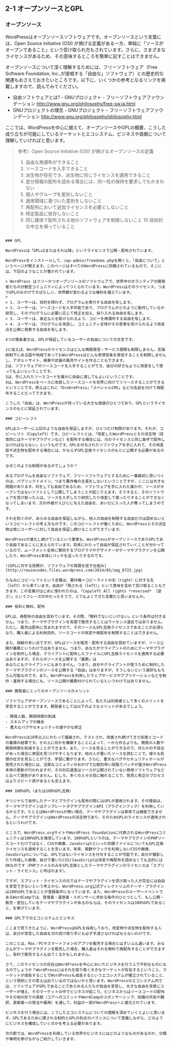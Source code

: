 ## 2-1 オープンソースとGPL

### オープンソース

WordPressはオープンソースソフトウェアです。オープンソースという言葉には、Open Source Initiative (OSI) が掲げる定義がある一方、単純に「ソースがオープンであること」という受け取られ方もされています。さらに、さまざまなライセンスがあるため、その意味するところを簡単に記すことはできません。

オープンソースについて深く理解するためには、フリーソフトウェア（Free Software Foundation, Inc.,が提唱する「自由な」ソフトウェア）との歴史的な関連もおさえておきたいところです。以下に、いくつかの参考となるリンクを掲載しますので、読んでみてください。

- 自由ソフトウェアとは? - GNUプロジェクト - フリーソフトウェアファウンデーション http://www.gnu.org/philosophy/free-sw.ja.html
- GNUプロジェクトの理念 - GNUプロジェクト - フリーソフトウェアファウンデーション http://www.gnu.org/philosophy/philosophy.html

ここでは、WordPressを中心に据えて、オープンソースやGPLの概要、こうした成り立ちが可能にしているマーケットとエコシステム、ビジネスや貢献について理解していければと思います。

> 参考）Open Source Initiative (OSI) が掲げるオープンソースの定義
> 
> 1. 自由な再頒布ができること
> 2. ソースコードを入手できること
> 3. 派生物が存在でき、派生物に同じライセンスを適用できること
> 4. 差分情報の配布を認める場合には、同一性の保持を要求してもかまわない
> 5. 個人やグループを差別しないこと
> 6. 適用領域に基づいた差別をしないこと
> 7. 再配布において追加ライセンスを必要としないこと
> 8. 特定製品に依存しないこと
> 9. 同じ媒体で配布される他のソフトウェアを制限しないこと
> 10 技術的な中立を保っていること
```

### GPL

WordPressは「GPLv2またはそれ以降」というライセンスで公開・配布されています。

WordPressをインストールして、/wp-admin/freedoms.phpを開くと、「自由について」というページが開きます。このページはすべてのWordPressに同梱されているもので、そこには、下記のようなことが書かれています。

> WordPress はフリーかつオープンソースのソフトウェアで、世界中のボランティアの開発者たちの分散型コミュニティによってつくられています。WordPressはそのライセンス、つまりGPLのおかげですばらしい、世界観が変わるような権利を備えています。
> 
> 1. ユーザーは、目的を問わず、プログラムを実行する自由を有します。
> 2. ユーザーは、ソースコードを入手可能であり、プログラムがどのように動作しているか研究し、そのプログラムに必要に応じて修正を加え、採り入れる自由を有します。
> 3. ユーザーは、身近な人を助けられるよう、コピーを再頒布する自由を有します。
> 4. ユーザーは、プログラムを改良し、コミュニティ全体がその恩恵を受けられるよう改良点を公衆に発表する自由を有します。

4つの箇条書きは、GPLが保証しているユーザーの自由についての文言です。

1に従えば、WordPressのライセンスはどんな情報発信・サービス展開も制限しません。言論統制下にある国や地域であってもWordPressはどんな思想信条を発信することを制限しませんし、アダルトサイト、麻薬や武器の販売サイトを作ることもできます。
2は、ソフトウェアのソースコードを入手することができ、自分の好きなように改変をして使ってもよいということです。
3は、手に入れたソースコードを誰かに自由に渡してもよいということです。
4は、WordPressをベースに改良したソースコードを世界に向けてリリースすることができるということです。例えばこれに「OreOrePress」「スペシャルCMS」などの名前を付けて再配布することだってできます。

こうした「自由」は、WordPressが持っている大きな価値のひとつであり、GPLというライセンスのもとに保証されています。

### コピーレフト

GPLはユーザーに上記のような自由を保証しますが、ひとつだけ制限があります。それが、コピーレフト（Copyleft）です。コピーレフトとは、「改変したWordPressとその派生物（具体的にはテーマやプラグインなど）を配布する場合には、元のライセンスと同じ条件で配布しなければならない」というものです。GPLを付与されたソフトウェアを手に入れて、その改変版や派生物を配布する場合には、かならずGPL互換ライセンスのもとに公開する必要があるのです。

なぜこのような制限があるのでしょうか？

あるプログラムを自由なソフトウェア、フリーソフトウェアとするために一番最初に思いつくのは、パブリックドメイン、つまり著作権の主張をしないということですが、ここには大きな問題があります。何をしても自由であるため、ソフトウェアを手に入れた誰かが、ソースがオープンではないソフトとして公開してしまうことが起こりえます。そうすると、そのソフトウェアを受け取った人は、ソースを入手したり研究したり改変して使ったりすることができなくなってしまいます。元の作者が人びとに与えた自由を、あいだに入った人が奪ってしまうのです。

それを防ぐのが、あらゆる自由を保証しながら、他人の自由を制限する自由だけは認めないというコピーレフトの考え方なのです。このコピーレフトが働くために、WordPressとその派生物は常にユーザーに対して自由を保証し続けることができています。

WordPressが進化し続けているという事実も、WordPressがオープンソースでありGPLであり自由であることに支えられています。将来にわたって自由が保証されていくことが分かっているので、ムーブメント全体に賛同するプログラマやデザイナーがテーマやプラグインを公開したり、WordPress本体にパッチを送ったりするのです。

![GPLに対する信頼が、ソフトウェアの発展を促す仕組み](http://reusecodes.files.wordpress.com/2014/05/img_0722.jpg)

ちなみにコピーレフトという言葉は、著作権＝コピーライトの右（right）に対する左（left）から来ています。自由が「残される（left）」という意味を含めて受け取ることもできます。この言葉がはじめに使われたのは、「Copyleft All rights *reversed* （逆さ）」というフレーズの中だったそうで、とてもよくできた言葉だと思いませんか。

### 有料と無料、配布

GPLは、再配布の自由を認めています。その際、「無料でないといけない」という条件は付きません。つまり、テーマやプラグインを有償で販売することはライセンス違反ではありません。ただし、販売は配布に含まれますので、そのソースもGPL互換ライセンスであることが必須となり、購入者による利用目的、ソースコードの改変や再配布を制限することはできません。

また、誤解の多い点ですが、GPLはソースを販売・配布する自由を認めていますが、ソース公開が義務というわけではありません。つまり、あなたがクライアントのためにテーマやプラグインを制作した場合、クライアントに配布したファイルにGPL互換ライセンスを適用する必要はありますが、それらのソースを公開する「義務」は
あなたにもクライアントにもありません。つまり、自分やクライアントが使うために制作したテーマやプラグインのソースを公開する「自由」はありますが、そうしないという選択ももちろん可能なのです。また、WordPressを利用したウェブサービスやアプリケーションなどを制作・運用する場合にも、ソース公開が義務付けられているというわけではありません。

### 開発者にとってのオープンソースのメリット

ソフトウェアがオープンソースであることによって、私たちは利用者として多くのメリットを享受することができます。開発者としては以下のようなメリットがあるでしょう。

- 開発人数、開発時間の削減
- スキルアップの機会
- 重大なバグやセキュリティの速やかな修正

WordPressは10年以上にわたって議論され、テストされ、改善され続けてきた知恵とコードの蓄積の結果です。その上に何かを構築することによって、一から作るよりも、開発の人数や開発時間を削減することができます。また、ソースを見ることができるので、何らかの不具合があった場合に原因を見つけやすくなります。他の人が書いたソースを読むことで、様々な処理の仕方を見ることができ、学習に繋がります。さらに、重大なバグやセキュリティホールが発見された場合には、活発なコミュティのおかげで比較的早い段階でパッチが届きWordPress本体の更新が行われますが、その対応速度はソースが公開されていない商用ソフトウェアなどと比べて遜色がありません。むしろ、多くの人々の目に触れることで、発見と修正のプロセスはよりスピード感があるとも言えます。

### 100%GPL（または100%GPL互換）

オリジナルで自作したテーマとプラグインも配布の際にはGPLが適用されます。その理由は、テーマやプラグインはテンプレートタグやプラグインAPI（プラグインフック）を利用しているからです。たとえばWordPressが無い場合、テーマやプラグインは単体では機能できません。テーマやプラグインはWordPressの派生物であり、そのためGPLのライセンスが適用されるというわけです。

ところで、WordPress.orgサイトやWordPress Foundationに代表されるWordPressコミュニティは100%GPLを推奨しています。100%GPLというのは、テーマやプラグインのPHPソースコードだけではなく、CSSや画像、JavaScriptといった同梱ファイルについてもGPL互換ライセンスを適用することを言います。本来、関数やフックを利用しないCSSや画像、JavaScriptについては、GPLではないライセンスを付与することが可能です。自分が撮影したり作成した画像、自分で書いたCSS/JavaScriptは改変や再配布を認めなくても法的にはOKなのです（PHPファイルのみをGPL互換としたテーマやプラグインのライセンスは「スプリット・ライセンス」と呼ばれます）。

ですが、スプリット・ライセンスの元ではテーマやプラグインを受け取った人が完全には自由を享受できないという考えから、WordPress.org公式ディレクトリ上のテーマ・プラグインは100%GPLであることが登録条件になっています。また、WordPressのユーザーイベントであるWordCampでは、登壇者・運営者・スポンサーに求める条件のひとつとして、もし公開・販売・宣伝しているテーマやプラグインがあるのならば、そのライセンスは100%GPLであること、を挙げています。

### GPL下でのエコシステムとビジネス

ここまで見てきたように、WordPressはGPLを採用しており、改変物や派生物を配布する人は、自分が享受した自由を次の受け取り手にも必ず手渡さなければならないわけです。

このことは、Mac／PCやスマートフォンのアプリを販売する場合とはずいぶん違います。みなさんがテーマやプラグインを販売した場合、購入者はそれを無料で再配布することができますし、有料で販売する人も出てくるかもしれません。

さて、このライセンスの存在はWordPressを中心においたビジネスを行う上で不利なものになるのでしょうか？WordPressにはそれを取り巻く大きなマーケットが存在するということ、マーケットが成長することでWordPressも成長するというエコシステムが確立されていること、という現状にその答えは出ているのではないかと思います。WordPressのエコシステム内では、ソフトウェアがGPLであることであらゆる人たちが自由を享受し、大きな自由を背景にユーザーが増え、そのマーケットの中でビジネスが起こり、ビジネスからはソースコードの配布やその他の形での貢献（コアへのコミットやWordCampのスポンサーシップ、知識の共有や翻訳、貢献者への発注や雇用）を通して、利益の一部がWordPressへと還元されています。

ビジネスを行う場合には、こうしたエコシステムについての理解を深めていくとよいと思います。GPLであるために課される制約とGPLの利点のバランスについて意識しながら、どのようにビジネスを構成していくのかを考える必要があります。

次の節では、WordPressを利用している世界のビジネスにはどのようなものがあるのか、分類や事例を挙げながらご紹介していきます。